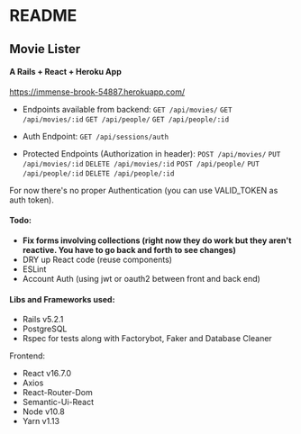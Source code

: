 # README

## Movie Lister
#### A Rails + React + Heroku App
https://immense-brook-54887.herokuapp.com/

* Endpoints available from backend: 
`GET /api/movies/`
`GET /api/movies/:id`
`GET /api/people/`
`GET /api/people/:id`

* Auth Endpoint:
`GET /api/sessions/auth`

* Protected Endpoints (Authorization in header):
`POST /api/movies/`
`PUT /api/movies/:id`
`DELETE /api/movies/:id`
`POST /api/people/`
`PUT /api/people/:id`
`DELETE /api/people/:id`

For now there's no proper Authentication (you can use VALID_TOKEN as auth token).

#### Todo:
* **Fix forms involving collections (right now they do work but they aren't reactive. You have to go back and forth to see changes)**
* DRY up React code (reuse components)
* ESLint
* Account Auth (using jwt or oauth2 between front and back end)

#### Libs and Frameworks used:
* Rails v5.2.1
* PostgreSQL
* Rspec for tests along with Factorybot, Faker and Database Cleaner

Frontend:
* React v16.7.0
* Axios
* React-Router-Dom
* Semantic-Ui-React
* Node v10.8
* Yarn v1.13
